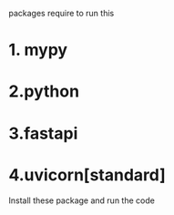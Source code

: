 packages require to run this 
# 1. mypy
# 2.python 
# 3.fastapi
# 4.uvicorn[standard]
Install these package and run the code 

